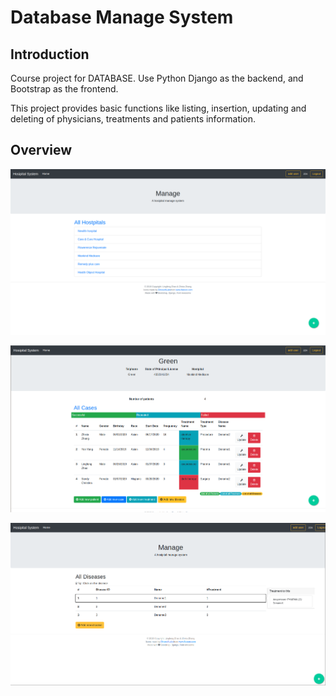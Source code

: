 # Database Manage System

## Introduction

Course project for DATABASE. Use Python Django as the backend,  and Bootstrap as the frontend. 

This project provides basic functions like listing, insertion, updating and deleting of physicians, treatments and patients information.

## Overview

![image](https://github.com/bigbro0991/Hospital_Database_manage_system/blob/master/images/Screenshot%20from%202020-06-17%2023-55-54.jpg)

![image](https://github.com/bigbro0991/Hospital_Database_manage_system/blob/master/images/Screenshot%20from%202020-06-17%2023-56-46.jpg)

![image](https://github.com/bigbro0991/Hospital_Database_manage_system/blob/master/images/Screenshot%20from%202020-06-18%2000-00-40.jpg)
